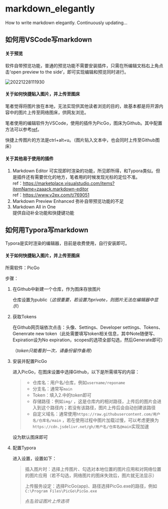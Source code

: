 # markdown_elegantly
 How to write markdown elegantly. Continuously updating...

## 如何用VSCode写markdown

#### 关于预览

软件自带预览功能，普通的预览功能不需要安装插件，只需在所编辑文档右上角点击‘open preview to the side’，即可实现编辑和预览同时进行。

![20221228111930](https://cdn.jsdelivr.net/gh/fathug/PicBed@main/picgo/20221228111930.png)

#### 关于如何快捷贴入图片，并上传至图床

笔者觉得将图片放在本地，无法实现供其他读者浏览的目的，故基本都是将开源内容中的图片上传至网络图床，供网友浏览。

笔者使用的编辑软件为VSCode，使用的插件为PicGo，图床为Github。其中配置方法可以参考[ref](https://blog.csdn.net/qq_44314954/article/details/122951033)。

快捷上传图片的方法是ctrl+alt+u。（图片贴入文本中，也会同时上传至Github图床）

#### 关于其他易于使用的插件

1. Markdown Editor
   可实现即时渲染的功能，所见即所得，和Typora类似。但是插件还有需要优化的地方，笔者用的时候发现光标的定位不准。  
   ref：https://marketplace.visualstudio.com/items?itemName=zaaack.markdown-editor  
   ref：https://www.v2ex.com/t/769051
2. Markdown Preview Enhanced
   弥补自带预览功能的不足
3. Markdown All in One  
   提供自动补全功能和快捷键功能

## 如何用Typora写markdown

Typora是实时渲染的编辑器，目前是收费使用，自行安装即可。

#### 关于如何快捷贴入图片，并上传至图床

所需软件：PicGo

步骤：

1. 在Github中新建一个仓库，作为图床存放图片

   仓库设置为public（*这很重要，若设置为private，则图片无法在编辑器中显示*）

2. 获取Tokens

   在Github网页端依次点击：头像、Settings、Developer settings、Tokens、Genenrate new token（此处需要填写token相关信息，其中Note随便写、Expiration设为No expiration，scopes的选项全部勾选，然后Generate即可）

   （*token只能看到一次，请备份留作备用*）

3. 安装并配置PicGo

   进入PicGo，在图床设置中选择Github，以下是所需填写的内容：

   > - 仓库名：用户名/仓库，例如`username/reponame`
   > - 分支名：通常写`main`
   > - Token：填入2.中的token即可
   > - 存储路径：例如`img/` ，这是仓库内的相对路径，上传后的图片会进入到这个路径内；若没有该路径，图片上传后会自动创建该路径
   > - 自定义域名：通常使用`https://raw.githubusercontent.com/用户名/仓库名/main` ，若在使用过程中图片加载过慢，可以考虑更换为`https://cdn.jsdelivr.net/gh/用户名/仓库名@main`实现加速

   设为默认图床即可

4. 配置Typora

   进入设置，设置如下：

   > 插入图片时：选择上传图片、勾选对本地位置的图片应用和对网络位置的图片应用（若不勾选，网络图片的图床失效后，图片就无法显示）
   >
   > 上传服务设定：选择PicGo(app)、路径选择PicGo.exe的路径，例如`C:\Program Files\PicGo\PicGo.exe`
   >
   > 点击*验证图片上传选项*

   
